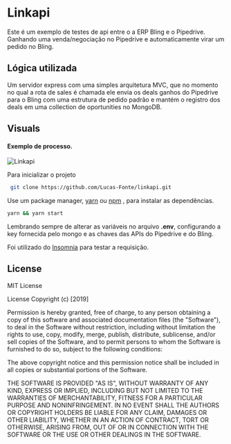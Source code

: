 # Linkapi

Este é um exemplo de testes de api entre o a ERP Bling e o Pipedrive. Ganhando uma venda/negociação no Pipedrive e automaticamente virar 
um pedido no Bling.

## Lógica utilizada

Um servidor express com uma simples arquitetura MVC, que no momento no qual a rota de sales é chamada ele envia os deals ganhos do Pipedrive para o Bling com uma
estrutura de pedido padrão e mantém o registro dos deals em uma collection de oportunities no MongoDB.

## Visuals
#### Exemplo de processo.

![Linkapi](https://user-images.githubusercontent.com/53484547/69733716-8c56cd00-110c-11ea-988f-83bdb26e6336.gif "LinkAPI Gif")

Para inicializar o projeto
```bash
 git clone https://github.com/Lucas-Fonte/linkapi.git
```

Use um package manager, [yarn](https://yarnpkg.com/en/docs/install#mac-stable) ou [npm](https://www.npmjs.com/get-npm) , para instalar as dependências.

```bash
yarn && yarn start
```
Lembrando sempre de alterar as variáveis no arquivo **.env**, configurando a key fornecida pelo mongo e as chaves das APIs do Pipedrive e do Bling.

Foi utilizado do [Insomnia](https://insomnia.rest/) para testar a requisição.

## License
MIT License

License
Copyright (c) [2019]

Permission is hereby granted, free of charge, to any person obtaining a copy
of this software and associated documentation files (the "Software"), to deal
in the Software without restriction, including without limitation the rights
to use, copy, modify, merge, publish, distribute, sublicense, and/or sell
copies of the Software, and to permit persons to whom the Software is
furnished to do so, subject to the following conditions:

The above copyright notice and this permission notice shall be included in all
copies or substantial portions of the Software.

THE SOFTWARE IS PROVIDED "AS IS", WITHOUT WARRANTY OF ANY KIND, EXPRESS OR
IMPLIED, INCLUDING BUT NOT LIMITED TO THE WARRANTIES OF MERCHANTABILITY,
FITNESS FOR A PARTICULAR PURPOSE AND NONINFRINGEMENT. IN NO EVENT SHALL THE
AUTHORS OR COPYRIGHT HOLDERS BE LIABLE FOR ANY CLAIM, DAMAGES OR OTHER
LIABILITY, WHETHER IN AN ACTION OF CONTRACT, TORT OR OTHERWISE, ARISING FROM,
OUT OF OR IN CONNECTION WITH THE SOFTWARE OR THE USE OR OTHER DEALINGS IN THE
SOFTWARE.